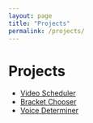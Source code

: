 ```yaml
---
layout: page
title: "Projects"
permalink: /projects/
---
```


<head>
  <title>Projects</title>
</head>

<body>
  <h1>Projects</h1>
    <ul>
      <li>
        <a href = "https://sirector.github.io/projects/videoscheduler/">Video Scheduler</a>
      </li>
      <li>
        <a href = "https://sirector.github.io/projects/bracketchooser/">Bracket Chooser</a>
      </li>
      <li>
        <a href = "https://sirector.github.io/projects/voicedeterminer/">Voice Determiner</a>
      </li>
    </ul>
</body>
